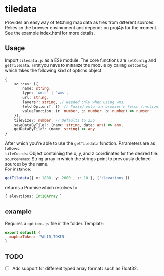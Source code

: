 # tiledata
Provides an easy way of fetching map data as tiles from different sources. Relies on the browser environment and depends on proj4js for the moment. See the example index.html for more details.

## Usage
Import `tiledata.js` as a ES6 module. The core functions are `setConfig` and `getTiledata`.
First you have to initialize the module by calling `setConfig` which takes the following kind of options object:
```typescript
{
    sources: [{
        name: string,
        type: 'wmts' | 'wms',
        url: string,
        layers?: string, // Needed only when using wms.
        fetchOptions?: {}, // Passed onto the browser's fetch function.
        valueFunction: (r: number, g: number, b: number) => number
    }],
    tileSize?: number, // Defaults to 256
    saveDataByTile?: (name: string, data: any) => any,
    getDataByTile?: (name: string) => any
}
```
After which you're able to use the `getTiledata` function. Parameters are as follows:<br>
`tileCoords`: Object containing the x, y, and z coordinates for the desired tile.<br>
`sourceNames`: String array in which the strings point to previously defined sources by the name.<br>
For instance:
```typescript
getTiledata({ x: 1888, y: 2000 , z: 10 }, ['elevations'])
```
returns a Promise which resolves to
```typescript
{ elevations: Int16Array }
```


## example
Requires a `options.js` file in the folder. Template:
```javascript
export default {
  mapboxToken: 'VALID_TOKEN'
}
```

## TODO
- [ ] Add support for different typed array formats such as Float32.

